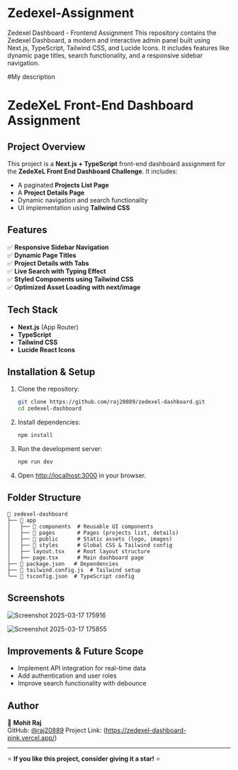 # Zedexel-Assignment
Zedexel Dashboard - Frontend Assignment This repository contains the Zedexel Dashboard, a modern and interactive admin panel built using Next.js, TypeScript, Tailwind CSS, and Lucide Icons. It includes features like dynamic page titles, search functionality, and a responsive sidebar navigation.

#My description 
# ZedeXeL Front-End Dashboard Assignment

## Project Overview
This project is a **Next.js + TypeScript** front-end dashboard assignment for the **ZedeXeL Front End Dashboard Challenge**. It includes:
- A paginated **Projects List Page**
- A **Project Details Page**
- Dynamic navigation and search functionality
- UI implementation using **Tailwind CSS**

## Features
✅ **Responsive Sidebar Navigation**  
✅ **Dynamic Page Titles**  
✅ **Project Details with Tabs**  
✅ **Live Search with Typing Effect**  
✅ **Styled Components using Tailwind CSS**  
✅ **Optimized Asset Loading with next/image**  

## Tech Stack
- **Next.js** (App Router)
- **TypeScript**
- **Tailwind CSS**
- **Lucide React Icons**

## Installation & Setup
1. Clone the repository:
   ```sh
   git clone https://github.com/raj20889/zedexel-dashboard.git
   cd zedexel-dashboard
   ```
2. Install dependencies:
   ```sh
   npm install
   ```
3. Run the development server:
   ```sh
   npm run dev
   ```
4. Open [http://localhost:3000](http://localhost:3000) in your browser.

## Folder Structure
```
📂 zedexel-dashboard
├── 📂 app
│   ├── 📂 components  # Reusable UI components
│   ├── 📂 pages       # Pages (projects list, details)
│   ├── 📂 public      # Static assets (logo, images)
│   ├── 📂 styles      # Global CSS & Tailwind config
│   ├── layout.tsx    # Root layout structure
│   ├── page.tsx      # Main dashboard page
├── 📜 package.json   # Dependencies
├── 📜 tailwind.config.js  # Tailwind setup
└── 📜 tsconfig.json  # TypeScript config
```

## Screenshots
![Screenshot 2025-03-17 175916](https://github.com/user-attachments/assets/a72b3337-5ca6-40c3-81a6-a731089422fb)

![Screenshot 2025-03-17 175855](https://github.com/user-attachments/assets/4b63d0d7-22e2-4844-9ab1-46c6e118ed19)

## Improvements & Future Scope
- Implement API integration for real-time data
- Add authentication and user roles
- Improve search functionality with debounce

## Author
👤 **Mohit Raj**  
GitHub: [@raj20889](https://github.com/raj20889)
Project Link: (https://zedexel-dashboard-pink.vercel.app/)

---
⭐ **If you like this project, consider giving it a star!** ⭐
